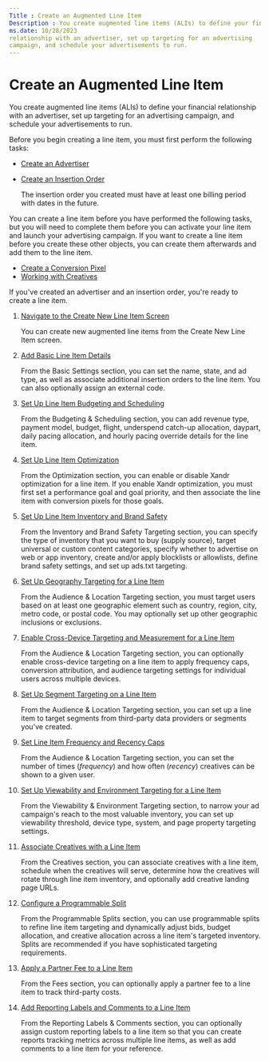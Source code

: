 ```yaml
---
Title : Create an Augmented Line Item
Description : You create augmented line items (ALIs) to define your financial
ms.date: 10/28/2023
relationship with an advertiser, set up targeting for an advertising
campaign, and schedule your advertisements to run.
---
```



# Create an Augmented Line Item



You create augmented line items (ALIs) to define your financial
relationship with an advertiser, set up targeting for an advertising
campaign, and schedule your advertisements to run.

>

Before you begin creating a line item, you must first perform the
following tasks:

- <a href="create-an-advertiser.md" class="xref">Create an
  Advertiser</a>

- <a href="create-an-insertion-order.md" class="xref">Create an
  Insertion Order</a>

  The insertion order you created must have at least one billing period
  with dates in the future.

You can create a line item before you have performed the following
tasks, but you will need to complete them before you can activate your
line item and launch your advertising campaign. If you want to create a
line item before you create these other objects, you can create them
afterwards and add them to the line item.

- <a href="create-a-conversion-pixel.md" class="xref">Create a
  Conversion Pixel</a>
- <a href="working-with-creatives.md" class="xref"
  title="You can traffic a wide range of creative types, from banners to increasingly pervasive rich media types, through the Xandr platform. Only secure content is supported.">Working
  with Creatives</a>

If you've created an advertiser and an insertion order, you're ready to
create a line item.



>

1.  <a href="navigate-to-the-create-a-new-line-item-screen-monetize.md"
    class="xref"
    title="You can create new augmented line items from the Create New Line Item screen.">Navigate
    to the Create New Line Item Screen</a>
    

    You can create new augmented line items from the
    Create New Line Item screen.

    
2.  <a href="add-basic-line-item-details.md" class="xref"
    title="You can set the name, state, and ad type, as well as associate additional insertion orders to the line item, all from the Basic Settings section. You can also optionally assign an external code.">Add
    Basic Line Item Details</a>
    

    From the Basic Settings
    section, you can set the name, state, and ad type, as well as
    associate additional insertion orders to the line item. You can also
    optionally assign an external code.

    
3.  <a href="set-up-line-item-budgeting-and-scheduling.md" class="xref"
    title="You can add revenue type, payment model, budget, flight, daily pacing allocation, underspend catch-up, and daypart details for the line item.">Set
    Up Line Item Budgeting and Scheduling</a>
    

    From the Budgeting &
    Scheduling section, you can add revenue type, payment model,
    budget, flight, underspend catch-up allocation, daypart, daily
    pacing allocation, and hourly pacing override details for the line
    item.

    
4.  <a href="set-up-line-item-optimization.md" class="xref"
    title="You can enable or disable Xandr optimization for a line item. If you enable Xandr optimization, you must first set a performance goal and goal priority, then associate the line item with conversion pixels for those goals.">Set
    Up Line Item Optimization</a>
    

    From the Optimization section,
    you can enable or disable Xandr optimization
    for a line item. If you enable Xandr
    optimization, you must first set a performance goal and goal
    priority, and then associate the line item with conversion pixels
    for those goals.

    
5.  <a href="set-up-line-item-inventory-and-brand-safety.md" class="xref"
    title="You can use the Inventory &amp; Brand Safety Targeting section to specify the type of inventory that you want to buy (supply source), target universal or custom content categories, specify whether to advertise on web or app inventory, create and/or apply blocklists or allowlists, define brand safety settings, and set up ads.txt targeting.">Set
    Up Line Item Inventory and Brand Safety</a>
    

    From the Inventory and Brand Safety
    Targeting section, you can specify the type of inventory that
    you want to buy (supply source), target universal or custom content
    categories, specify whether to advertise on web or app inventory,
    create and/or apply blocklists or allowlists, define brand safety
    settings, and set up ads.txt targeting.

    
6.  <a href="set-up-geography-targeting-for-a-line-item.md" class="xref"
    title="You must target users based on at least one geographic element such as country, region, city, metro code, or postal code. You may optionally set up other geographic inclusions or exclusions.">Set
    Up Geography Targeting for a Line Item</a>
    

    From the Audience & Location
    Targeting section, you must target users based on at least
    one geographic element such as country, region, city, metro code, or
    postal code. You may optionally set up other geographic inclusions
    or exclusions.

    
7.  <a
    href="enable-cross-device-targeting-and-measurement-for-a-line-item.md"
    class="xref"
    title="You can optionally enable the cross-device targeting and measurement feature on a line item to apply frequency caps, conversion attribution, and audience targeting settings for individual users across multiple devices.">Enable
    Cross-Device Targeting and Measurement for a Line Item</a>
    

    From the Audience & Location
    Targeting section, you can optionally enable cross-device
    targeting on a line item to apply frequency caps, conversion
    attribution, and audience targeting settings for individual users
    across multiple devices.

    
8.  <a href="set-up-segment-targeting-on-a-line-item.md" class="xref"
    title="You can set up a line item to target segments that you&#39;ve created, as well as segments from third-party data providers.">Set
    Up Segment Targeting on a Line Item</a>
    

    From the Audience & Location
    Targeting section, you can set up a line item to target
    segments from third-party data providers or segments you've created.

    
9.  <a href="set-line-item-frequency-and-recency-caps.md" class="xref"
    title="You can cap the number of times (frequency) and how often (recency) creatives can be shown to a given user.">Set
    Line Item Frequency and Recency Caps</a>
    

    From the Audience & Location
    Targeting section, you can set the number of times
    (*frequency*) and how often (*recency*) creatives can be shown to a
    given user.

    
10. <a
    href="set-up-viewability-and-environment-targeting-for-a-line-item.md"
    class="xref"
    title="To narrow your ad campaign&#39;s reach to the most valuable inventory, you can set up viewability threshold, device type, system, and page property targeting settings from the Viewability &amp; Environment Targeting section for your line item.">Set
    Up Viewability and Environment Targeting for a Line Item</a>
    

    From the Viewability & Environment
    Targeting section, to narrow your ad campaign's reach to the
    most valuable inventory, you can set up viewability threshold,
    device type, system, and page property targeting settings.

    
11. <a href="associate-creatives-with-a-line-item.md" class="xref"
    title="From the Creatives section, you can associate creatives with an augmented line item (ALI), schedule when the creatives will serve, determine how the creatives will rotate through line item inventory, and optionally add creative landing page URLs.">Associate
    Creatives with a Line Item</a>
    

    From the Creatives section,
    you can associate creatives with a line item, schedule when the
    creatives will serve, determine how the creatives will rotate
    through line item inventory, and optionally add creative landing
    page URLs.

    
12. <a href="configure-a-programmable-split.md" class="xref"
    title="You can use programmable splits to refine line item targeting and dynamically adjust bids, budget allocation, and creative allocation across a line item&#39;s targeted inventory. Splits are recommended if you have sophisticated targeting requirements.">Configure
    a Programmable Split</a>
    

    From the Programmable Splits
    section, you can use programmable splits to refine line item
    targeting and dynamically adjust bids, budget allocation, and
    creative allocation across a line item's targeted inventory. Splits
    are recommended if you have sophisticated targeting requirements.

    
13. <a href="apply-a-partner-fee-to-a-line-item.md" class="xref"
    title="You can optionally apply a partner fee to a line item to track third-party costs.">Apply
    a Partner Fee to a Line Item</a>
    

    From the Fees section, you can
    optionally apply a partner fee to a line item to track third-party
    costs.

    
14. <a href="add-reporting-labels-and-comments-to-a-line-item.md"
    class="xref"
    title="You can optionally assign custom reporting labels (Trafficker, Sales Rep, and Line Item Type) to a line item so that you can create reports tracking metrics across multiple line items, as well as add comments to a line item for your reference. Comments will not appear in reporting.">Add
    Reporting Labels and Comments to a Line Item</a>
    

    From the Reporting Labels &
    Comments section, you can optionally assign custom reporting
    labels to a line item so that you can create reports tracking
    metrics across multiple line items, as well as add comments to a
    line item for your reference.

    







